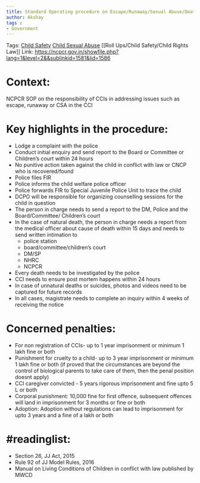 ```yaml
---
title: Standard Operating procedure on Escape/Runaway/Sexual Abuse/Death of Children in Childcare Institutions
author: Akshay
tags : 
- Government
---
```

Tags: [Child Safety](Roll%20Ups/Child%20Safety/Child%20Safety.md) [Child Sexual Abuse](Roll%20Ups/Child%20Safety/Child%20Sexual%20Abuse.md) [[Roll Ups/Child Safety/Child Rights Law]]
Link: https://ncpcr.gov.in/showfile.php?lang=1&level=2&&sublinkid=1581&lid=1586

# Context: 
NCPCR SOP on the responsibility of CCIs in addressing issues such as escape, runaway or CSA in the CCI

# Key highlights in the procedure: 
- Lodge a complaint with the police 
- Conduct initial enquiry and send report to the Board or Committee or Children’s court within 24 hours 
- No punitive action taken against the child in conflict with law or CNCP who is recovered/found
- Police files FIR
- Police informs the child welfare police officer 
- Police forwards FIR to Special Juvenile Police Unit to trace the child 
- DCPO will be responsible for organizing counselling sessions for the child in question
- The person in charge needs to send a report to the DM, Police and the Board/Committee/ Children’s court 
- In the case of natural death, the person in charge needs a report from the medical officer about cause of death within 15 days and needs to send written intimation to 
	-  police station
    - board/committee/children’s court 
    -   DM/SP
	-  NHRC
	- NCPCR
- Every death needs to be investigated by the police 
- CCI needs to ensure post mortem happens within 24 hours 
- In case of unnatural deaths or suicides, photos and videos need to be captured for future records 
- In all cases, magistrate needs to complete an inquiry within 4 weeks of receiving the notice 

# Concerned penalties:
- For non registration of CCIs- up to 1 year imprisonment or minimum 1 lakh fine or both 
- Punishment for cruelty to a child- up to 3 year imprisonment or minimum 1 lakh fine or both (if proved that the circumstances are beyond the control  of biological parents to take care of them, then the penal position doesnt apply)
- CCI caregiver convicted - 5 years rigorous imprisonment and fine upto 5 L or both
- Corporal punishment: 10,000 fine for first offence, subsequent offences will land in imprisonment for 3 months or fine or both 
- Adoption: Adoption without regulations can lead to imprisonment for upto 3 years and a fine of a lakh or both


# #readinglist: 
- Section 26, JJ Act, 2015
- Rule 92 of JJ Model Rules, 2016
- Manual on Living Conditions of Children in conflict with law published by MWCD
